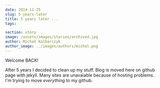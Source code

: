 ```yaml
---
date: 2014-11-25
slug: 5-years-later
title: 5 years later ...
tags:

section: story
image: /assets/images/stories/archived.jpg
author: Michał Kalbarczyk
author_image: ../images/authors/michal.png
---
```


Welcome BACK!

After 5 years I decided to clean up my stuff.
Blog is moved here on github page with jekyll.
Many sites are unavaiable because of hosting problems.
I'm trying to move _everything_ to my github.